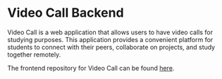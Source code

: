 # Video Call Backend

Video Call is a web application that allows users to have video calls for studying purposes. This application provides a convenient platform for students to connect with their peers, collaborate on projects, and study together remotely.

The frontend repository for Video Call can be found [here](https://github.com/rabees/videocall-frontend).
